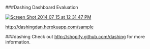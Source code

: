 ###Dashing Dashboard Evaluation

<a href='http://postimg.org/image/dycx26pbz/' target='_blank'><img src='http://s3.postimg.org/dycx26pbz/Screen_Shot_2014_07_15_at_12_31_47_PM.jpg' border='0' alt="Screen Shot 2014 07 15 at 12 31 47 PM" /></a>

http://dashingdan.herokuapp.com/sample


###dashing
Check out http://shopify.github.com/dashing for more information.

